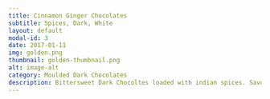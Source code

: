 ```yaml
---
title: Cinnamon Ginger Chocolates
subtitle: Spices, Dark, White
layout: default
modal-id: 3
date: 2017-01-11
img: golden.png
thumbnail: golden-thumbnail.png
alt: image-alt
category: Moulded Dark Chocolates
description: Bittersweet Dark Chocoltes loaded with indian spices. Savour the rich aroma of Cinnamon with the hot taste of ginger
---
```

